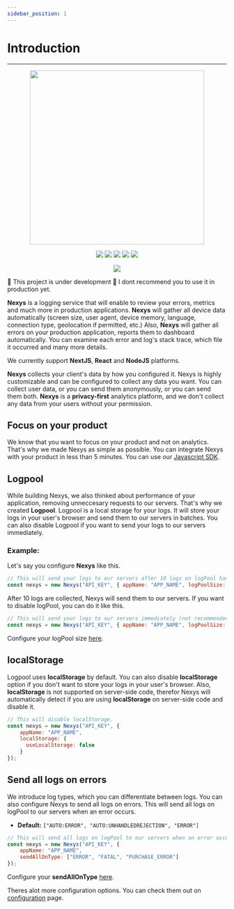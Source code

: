 ```yaml
---
sidebar_position: 1
---
```


# Introduction

---

<p align="center">
  <img src="https://imgur.com/DxcGlDs.png" width="400" />
</p>
<p align="center">
  <span>
    <img src="https://img.shields.io/badge/TypeScript-007ACC?style=for-the-badge&logo=typescript&logoColor=white" />
    <img src="https://img.shields.io/badge/React-20232A?style=for-the-badge&logo=react&logoColor=61DAFB" />
    <img src="https://img.shields.io/badge/next.js-000000?style=for-the-badge&logo=nextdotjs&logoColor=white" />
    <img src="https://img.shields.io/badge/Node.js-339933?style=for-the-badge&logo=nodedotjs&logoColor=white" />
    <img src="https://img.shields.io/badge/License-Apache_2.0-blue.svg" />
  </span>
</p>

<p align="center">
  <a href="https://www.npmjs.com/package/nexys">
    <img src="https://nodei.co/npm/nexys.png?downloads=true" align="center" />
  </a>
</p>

🚧 This project is under development 🚧
I dont recommend you to use it in production yet.

**Nexys** is a logging service that will enable to review your errors, metrics and much more in production applications.
**Nexys** will gather all device data automatically (screen size, user agent, device memory, language, connection type, geolocation if permitted, etc.)
Also, **Nexys** will gather all errors on your production application, reports them to dashboard automatically.
You can examine each error and log's stack trace, which file it occurred and many more details.

We currently support **NextJS**, **React** and **NodeJS** platforms.

**Nexys** collects your client's data by how you configured it. Nexys is highly customizable and can be configured to collect any data you want. You can collect user data, or you can send them anonymously, or you can send them both. **Nexys** is a **privacy-first** analytics platform, and we don't collect any data from your users without your permission.

## Focus on your product

We know that you want to focus on your product and not on analytics. That's why we made Nexys as simple as possible. You can integrate Nexys with your product in less than 5 minutes. You can use our [Javascript SDK](/docs/installation).

## Logpool

While building Nexys, we also thinked about performance of your application, removing unneccesary requests to our servers. That's why we created **Logpool**. Logpool is a local storage for your logs. It will store your logs in your user's browser and send them to our servers in batches. You can also disable Logpool if you want to send your logs to our servers immediately.

### Example:

Let's say you configure **Nexys** like this.
  
```javascript
// This will send your logs to our servers after 10 logs on logPool has been collected.
const nexys = new Nexys("API_KEY", { appName: "APP_NAME", logPoolSize: 10 });
```

After 10 logs are collected, Nexys will send them to our servers. If you want to disable logPool, you can do it like this.

```javascript
// This will send your logs to our servers immediately (not recommended)
const nexys = new Nexys("API_KEY", { appName: "APP_NAME", logPoolSize: 1 });
```

Configure your logPool size [here](/docs/configuration/logpoolsize).

## localStorage

Logpool uses **localStorage** by default. You can also disable **localStorage** option if you don't want to store your logs in your user's browser. Also, **localStorage** is not supported on server-side code, therefor Nexys will automatically detect if you are using **localStorage** on server-side code and disable it.

```javascript
// This will disable localStorage.
const nexys = new Nexys("API_KEY", { 
    appName: "APP_NAME", 
    localStorage: {
      useLocalStorage: false
    } 
});
```

## Send all logs on errors

We introduce log types, which you can differentiate between logs. You can also configure Nexys to send all logs on errors. This will send all logs on logPool to our servers when an error occurs.

- **Default:** `["AUTO:ERROR", "AUTO:UNHANDLEDREJECTION", "ERROR"]`

```javascript
// This will send all logs on logPool to our servers when an error occurs.
const nexys = new Nexys("API_KEY", { 
    appName: "APP_NAME", 
    sendAllOnType: ["ERROR", "FATAL", "PURCHASE_ERROR"]
});
```

Configure your **sendAllOnType** [here](/docs/configuration/sendallontype).

Theres alot more configuration options. You can check them out on [configuration](/docs/category/configuration) page.